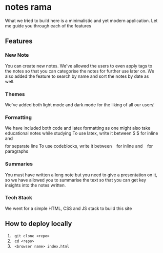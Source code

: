 # notes rama
What we tried to build here is a minimalistic and yet modern application. Let me guide you through each of the features

## Features 

### New Note
You can create new notes. We've allowed the users to even apply tags to the notes so that you can categorise the notes for further use later on. We also added the feature to search by name and sort the notes by date as well.

### Themes
We've added both light mode and dark mode for the liking of all our users!

### Formatting 
We have included both code and latex formatting as one might also take educational notes while studying
To use latex, write it between $ $ for inline and $$ $$ for separate line
To use codeblocks, write it between ` ` for inline and ``` ``` for paragraphs

### Summaries
You must have written a long note but you need to give a presentation on it, so we have allowed you to summarise the text so that you can get key insights into the notes written.

### Tech Stack
We went for a simple HTML, CSS and JS stack to build this site

## How to deploy locally

1. ` git clone <repo>`
2. ` cd <repo>`
3. ` <browser name> index.html`